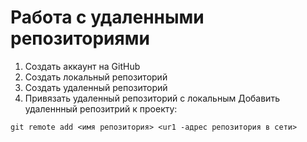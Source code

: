 # Работа с удаленными репозиториями
1. Создать аккаунт на GitHub
2. Создать локальный репозиторий
3. Создать удаленный репозиторий
4. Привязать удаленный репозиторий с локальным
Добавить удаленнный репозитрий к проекту:
```
git remote add <имя репозитория> <ur1 -адрес репозитория в сети>
```
